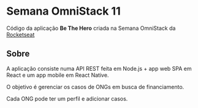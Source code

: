 # Semana OmniStack 11

Código da aplicação **Be The Hero** criada na Semana OmniStack da [Rocketseat](http://rocketseat.com.br)

## Sobre
A aplicação consiste numa API REST feita em Node.js +  app web SPA em React e um app mobile em React Native.

O objetivo é gerenciar os casos de ONGs em busca de financiamento.

Cada ONG pode ter um perfil e adicionar casos.